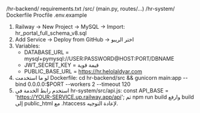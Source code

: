 /hr-backend/
  requirements.txt
  /src/ (main.py, routes/...)
/hr-system/
Dockerfile
Procfile
.env.example

1) Railway → New Project → MySQL → Import: hr_portal_full_schema_v8.sql
2) Add Service → Deploy from GitHub → اختر الريبو
3) Variables:
   - DATABASE_URL = mysql+pymysql://USER:PASSWORD@HOST:PORT/DBNAME
   - JWT_SECRET_KEY = قيمة قوية
   - PUBLIC_BASE_URL = https://hr.helolaldyar.com
4) لو ما استخدمت Dockerfile: 
   cd hr-backend/src && gunicorn main:app --bind 0.0.0.0:$PORT --workers 2 --timeout 120
5) استخدم رابط الخدمة في hr-system/src/api.js:
   const API_BASE = 'https://YOUR-SERVICE.up.railway.app/api';
ثم npm run build وارفع build إلى public_html مع .htaccess لإعادة التوجيه.

